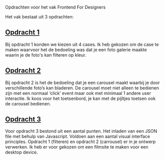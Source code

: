 Opdrachten voor het vak Frontend For Designers

Het vak bestaat uit 3 opdrachten:

## [Opdracht 1](https://lisaottenhof.github.io/Frontend-voor-Designers/Opdracht%201)

Bij opdracht 1 konden we kiezen uit 4 cases. Ik heb gekozen om de case te maken waarvoor het de bedoeling was dat je een foto galerie maakte waarin je de foto's kan filteren op kleur.


## [Opdracht 2](https://lisaottenhof.github.io/Frontend-voor-Designers/Opdracht%202)

Bij opdracht 2 is het de bedoeling dat je een carousel maakt waarbij je door verschillende foto’s kan bladeren. De carousel moet niet alleen te bedienen zijn met een normaal ‘click’ event maar ook met minimaal 1 andere user interactie. Ik koos voor het toetsenbord, je kan met de pijltjes toetsen ook de carousel bedienen. 


## [Opdracht 3](https://lisaottenhof.github.io/Frontend-voor-Designers/Opdracht%203)

Voor opdracht 3 bestond uit een aantal punten. Het inladen van een JSON file met behulp van Javascript. Voldoen aan een aantal visual interface principles. Opdracht 1 (filteren) en opdracht 2 (carrousel) er in je ontwerp verwerken. Ik heb er voor gekozen om een filmsite te maken voor een desktop device.
